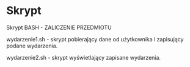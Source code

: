 Skrypt
======

Skrypt BASH - ZALICZENIE PRZEDMIOTU

wydarzenie1.sh - skrypt pobierający dane od użytkownika i zapisujący podane wydarzenia.

wydarzenie2.sh - skrypt wyświetlający zapisane wydarzenia.
